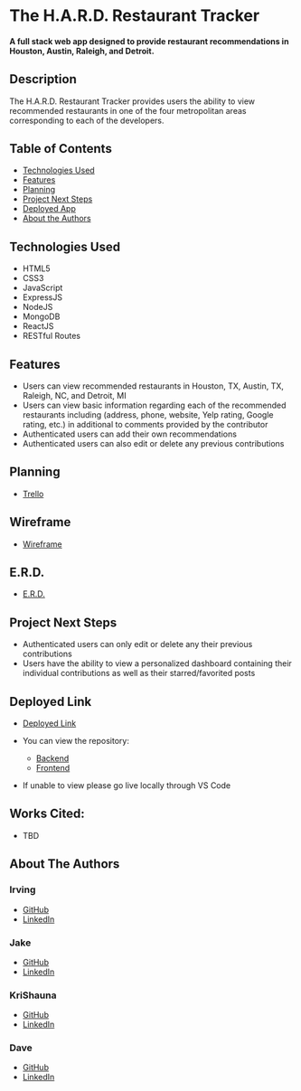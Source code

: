 # The H.A.R.D. Restaurant Tracker

#### A full stack web app designed to provide restaurant recommendations in Houston, Austin, Raleigh, and Detroit.

## Description

The H.A.R.D. Restaurant Tracker provides users the ability to view recommended restaurants in one of the four metropolitan areas corresponding to each of the developers.

## Table of Contents

- [Technologies Used](#technologiesused)
- [Features](#features)
- [Planning](#planning)
- [Project Next Steps](#nextsteps)
- [Deployed App](#deployment)
- [About the Authors](#authors)

## <a name="technologiesused"></a>Technologies Used

- HTML5
- CSS3
- JavaScript
- ExpressJS
- NodeJS
- MongoDB
- ReactJS
- RESTful Routes

## Features

- Users can view recommended restaurants in Houston, TX, Austin, TX, Raleigh, NC, and Detroit, MI
- Users can view basic information regarding each of the recommended restaurants including (address, phone, website, Yelp rating, Google rating, etc.) in additional to comments provided by the contributor
- Authenticated users can add their own recommendations
- Authenticated users can also edit or delete any previous contributions

<!-- ## Whiteboard Images
* All Sketches are on notepad -->

## Planning

- <a href="https://trello.com/invite/b/8YGWFTvi/eecc499aabd571d4d44e3a996fbabc0a/hard-restaurant-tracker" target="_blank">Trello</a>

## Wireframe

- <a href="https://www.figma.com/file/GA40odn3H8txaibXOVBSna/H.A.R.D.-Restaurant?node-id=0%3A1" target="_blank">Wireframe</a>

## E.R.D.

- <a href="https://www.figma.com/file/YbjixReL6we26Vy1IZOLpi/H.A.R.D-Meal-Erd?node-id=0%3A1" target="_blank">E.R.D.</a>

<!-- ## <a name="design"></a>Design

- TBD -->

## <a name="nextsteps"></a>Project Next Steps

- Authenticated users can only edit or delete any their previous contributions
- Users have the ability to view a personalized dashboard containing their individual contributions as well as their starred/favorited posts

## <a name="deployment"></a>Deployed Link

- <a href="https://hard-restaurant-tracker.netlify.app/" target="_blank">Deployed Link</a>

- You can view the repository:
  - <a href="https://github.com/jakerwalton/Project_3_Frontend" target="_blank">Backend</a>
  - <a href="">Frontend</a>
- If unable to view please go live locally through VS Code

## Works Cited:

- TBD

## <a name="authors"></a>About The Authors

### Irving

- <a href="https://github.com/irv302" target="_blank">GitHub</a>
- <a href="https://www.linkedin.com/in/irving-perez-a9740523b/" target="_blank">LinkedIn</a>

### Jake

- <a href="https://github.com/jakerwalton/" target="_blank">GitHub</a>
- <a href="https://www.linkedin.com/in/jacobrwalton/" target="_blank">LinkedIn</a>

### KriShauna

- <a href="https://github.com/Shauna2022" target="_blank">GitHub</a>
- <a href="https://www.linkedin.com/in/krishauna-fisher/" target="_blank">LinkedIn</a>

### Dave

- <a href="https://github.com/dlp140/">GitHub</a>
- <a href="https://www.linkedin.com/in/david-l-packard/" target="_blank">LinkedIn</a>
